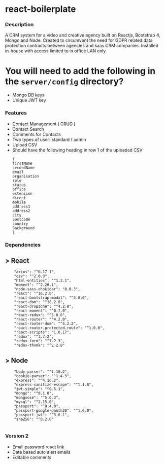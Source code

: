 # react-boilerplate
### Description
A CRM system for a video and creative agency built on Reactjs, Bootstrap 4, Mongo and Node. Created to circumvent the need for GDPR related data protection contracts between agencies and saas CRM companies. Installed in-house with access limited to in office LAN only.

# You will need to add the following in the `server/config` directory?
- Mongo DB keys
- Unique JWT key


### Features

- Contact Management ( CRUD )
- Contact Search
- Comments for Contacts
- Two types of user: standard / admin
- Upload CSV
- Should have the following heading in row 1 of the uploaded CSV
	```
	(
	firstName	
	secondName	
	email	
	organisation	
	role	
	status	
	office	
	extension	
	direct	
	mobile	
	address1	
	address2	
	city	
	postcode	
	country	
	Background
	)
	```

### Dependencies

## > React
```
    "axios": "^0.17.1",
    "csv": "^2.0.0",
    "html-entities": "^1.2.1",
    "moment": "^2.20.1",
    "node-sass-chokidar": "0.0.3",
    "react": "^16.2.0",
    "react-bootstrap-modal": "^4.0.0",
    "react-dom": "^16.2.0",
    "react-dropzone": "^4.2.8",
    "react-moment": "^0.7.0",
    "react-redux": "^5.0.6",
    "react-router": "^4.2.0",
    "react-router-dom": "^4.2.2",
    "react-router-protected-route": "^1.0.0",
    "react-scripts": "1.0.17",
    "redux": "^3.7.2",
    "redux-form": "^7.2.3",
    "redux-thunk": "^2.2.0"
```

## > Node
```
    "body-parser": "^1.18.2",
    "cookie-parser": "^1.4.3",
    "express": "^4.16.2",
    "express-sanitize-escape": "^1.1.0",
    "jwt-simple": "^0.5.1",
    "mongo": "^0.1.0",
    "mongoose": "^5.0.3",
    "mysql": "^2.15.0",
    "passport": "^0.4.0",
    "passport-google-oauth20": "^1.0.0",
    "passport-jwt": "^3.0.1",
    "sha256": "^0.2.0"
	
```

### Version 2
- Email password reset link
- Date based auto alert emails
- Editable comments
